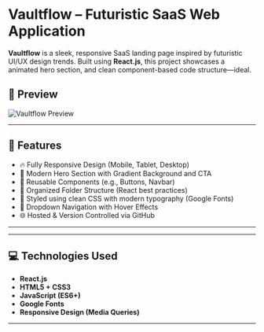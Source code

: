 # Vaultflow – Futuristic SaaS Web Application

**Vaultflow** is a sleek, responsive SaaS landing page inspired by futuristic UI/UX design trends. Built using **React.js**, this project showcases a  animated hero section, and clean component-based code structure—ideal.

## 📸 Preview

![Vaultflow Preview](./src/assets/Navbar-logo.png) <!-- Replace with your project preview image or GIF -->

---

## 🌟 Features

- 🔥 Fully Responsive Design (Mobile, Tablet, Desktop)
- 🧠 Modern Hero Section with Gradient Background and CTA
- 📂 Reusable Components (e.g., Buttons, Navbar)
- 📁 Organized Folder Structure (React best practices)
- 🎯 Styled using clean CSS with modern typography (Google Fonts)
- 📌 Dropdown Navigation with Hover Effects
- 🌐 Hosted & Version Controlled via GitHub

---


---

## 💻 Technologies Used

- **React.js**
- **HTML5 + CSS3**
- **JavaScript (ES6+)**
- **Google Fonts**
- **Responsive Design (Media Queries)**

---

